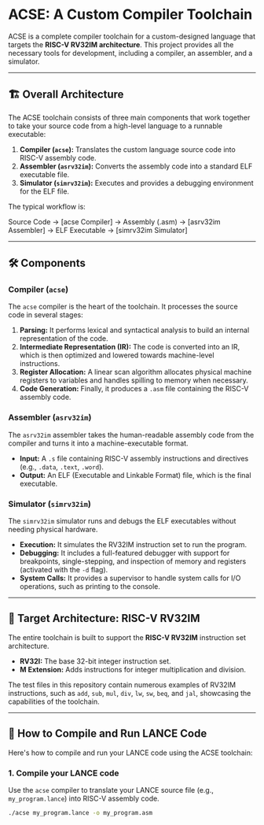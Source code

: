 # ACSE: A Custom Compiler Toolchain

ACSE is a complete compiler toolchain for a custom-designed language that targets the **RISC-V RV32IM architecture**. This project provides all the necessary tools for development, including a compiler, an assembler, and a simulator.

---

## 🏗️ Overall Architecture

The ACSE toolchain consists of three main components that work together to take your source code from a high-level language to a runnable executable:

1.  **Compiler (`acse`):** Translates the custom language source code into RISC-V assembly code.
2.  **Assembler (`asrv32im`):** Converts the assembly code into a standard ELF executable file.
3.  **Simulator (`simrv32im`):** Executes and provides a debugging environment for the ELF file.

The typical workflow is:

Source Code -> [acse Compiler] -> Assembly (.asm) -> [asrv32im Assembler] -> ELF Executable -> [simrv32im Simulator]

---

## 🛠️ Components

### Compiler (`acse`)

The `acse` compiler is the heart of the toolchain. It processes the source code in several stages:

1.  **Parsing:** It performs lexical and syntactical analysis to build an internal representation of the code.
2.  **Intermediate Representation (IR):** The code is converted into an IR, which is then optimized and lowered towards machine-level instructions.
3.  **Register Allocation:** A linear scan algorithm allocates physical machine registers to variables and handles spilling to memory when necessary.
4.  **Code Generation:** Finally, it produces a `.asm` file containing the RISC-V assembly code.

### Assembler (`asrv32im`)

The `asrv32im` assembler takes the human-readable assembly code from the compiler and turns it into a machine-executable format.

- **Input:** A `.s` file containing RISC-V assembly instructions and directives (e.g., `.data`, `.text`, `.word`).
- **Output:** An ELF (Executable and Linkable Format) file, which is the final executable.

### Simulator (`simrv32im`)

The `simrv32im` simulator runs and debugs the ELF executables without needing physical hardware.

- **Execution:** It simulates the RV32IM instruction set to run the program.
- **Debugging:** It includes a full-featured debugger with support for breakpoints, single-stepping, and inspection of memory and registers (activated with the `-d` flag).
- **System Calls:** It provides a supervisor to handle system calls for I/O operations, such as printing to the console.

---

## 🎯 Target Architecture: RISC-V RV32IM

The entire toolchain is built to support the **RISC-V RV32IM** instruction set architecture.

- **RV32I:** The base 32-bit integer instruction set.
- **M Extension:** Adds instructions for integer multiplication and division.

The test files in this repository contain numerous examples of RV32IM instructions, such as `add`, `sub`, `mul`, `div`, `lw`, `sw`, `beq`, and `jal`, showcasing the capabilities of the toolchain.

---

## 🚀 How to Compile and Run LANCE Code

Here's how to compile and run your LANCE code using the ACSE toolchain:

### 1. Compile your LANCE code

Use the `acse` compiler to translate your LANCE source file (e.g., `my_program.lance`) into RISC-V assembly code.

```bash
./acse my_program.lance -o my_program.asm
```
